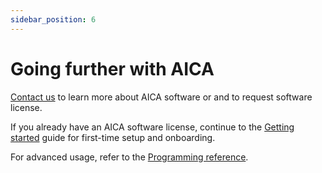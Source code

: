 ```yaml
---
sidebar_position: 6
---
```


# Going further with AICA

[Contact us](mailto:contact@aica.tech) to learn more about AICA software or and to request software license.

If you already have an AICA software license, continue to the [Getting started](../getting-started/01-intro.md) guide
for first-time setup and onboarding.

For advanced usage, refer to the [Programming reference](../reference/01-intro.md).
